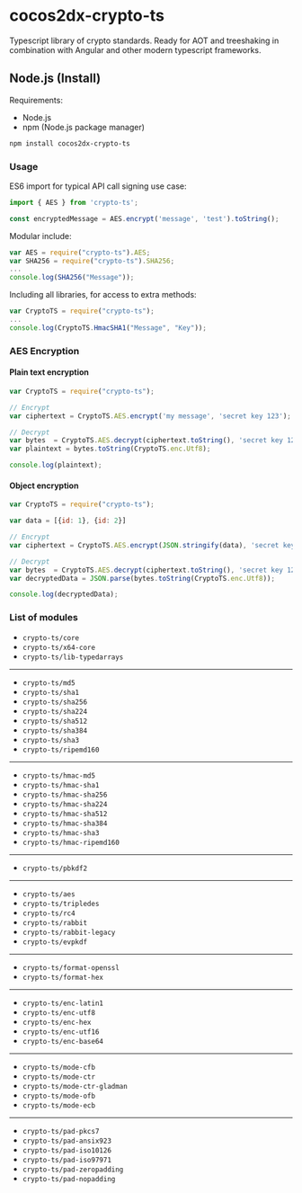 # cocos2dx-crypto-ts

Typescript library of crypto standards. Ready for AOT and treeshaking in combination with Angular and other modern typescript frameworks.

## Node.js (Install)

Requirements:

- Node.js
- npm (Node.js package manager)

```bash
npm install cocos2dx-crypto-ts
```

### Usage

ES6 import for typical API call signing use case:

```javascript
import { AES } from 'crypto-ts';

const encryptedMessage = AES.encrypt('message', 'test').toString();
```

Modular include:

```javascript
var AES = require("crypto-ts").AES;
var SHA256 = require("crypto-ts").SHA256;
...
console.log(SHA256("Message"));
```

Including all libraries, for access to extra methods:

```javascript
var CryptoTS = require("crypto-ts");
...
console.log(CryptoTS.HmacSHA1("Message", "Key"));
```

### AES Encryption

#### Plain text encryption

```javascript
var CryptoTS = require("crypto-ts");

// Encrypt
var ciphertext = CryptoTS.AES.encrypt('my message', 'secret key 123');

// Decrypt
var bytes  = CryptoTS.AES.decrypt(ciphertext.toString(), 'secret key 123');
var plaintext = bytes.toString(CryptoTS.enc.Utf8);

console.log(plaintext);
```

#### Object encryption

```javascript
var CryptoTS = require("crypto-ts");

var data = [{id: 1}, {id: 2}]

// Encrypt
var ciphertext = CryptoTS.AES.encrypt(JSON.stringify(data), 'secret key 123');

// Decrypt
var bytes  = CryptoTS.AES.decrypt(ciphertext.toString(), 'secret key 123');
var decryptedData = JSON.parse(bytes.toString(CryptoTS.enc.Utf8));

console.log(decryptedData);
```

### List of modules


- ```crypto-ts/core```
- ```crypto-ts/x64-core```
- ```crypto-ts/lib-typedarrays```

---

- ```crypto-ts/md5```
- ```crypto-ts/sha1```
- ```crypto-ts/sha256```
- ```crypto-ts/sha224```
- ```crypto-ts/sha512```
- ```crypto-ts/sha384```
- ```crypto-ts/sha3```
- ```crypto-ts/ripemd160```

---

- ```crypto-ts/hmac-md5```
- ```crypto-ts/hmac-sha1```
- ```crypto-ts/hmac-sha256```
- ```crypto-ts/hmac-sha224```
- ```crypto-ts/hmac-sha512```
- ```crypto-ts/hmac-sha384```
- ```crypto-ts/hmac-sha3```
- ```crypto-ts/hmac-ripemd160```

---

- ```crypto-ts/pbkdf2```

---

- ```crypto-ts/aes```
- ```crypto-ts/tripledes```
- ```crypto-ts/rc4```
- ```crypto-ts/rabbit```
- ```crypto-ts/rabbit-legacy```
- ```crypto-ts/evpkdf```

---

- ```crypto-ts/format-openssl```
- ```crypto-ts/format-hex```

---

- ```crypto-ts/enc-latin1```
- ```crypto-ts/enc-utf8```
- ```crypto-ts/enc-hex```
- ```crypto-ts/enc-utf16```
- ```crypto-ts/enc-base64```

---

- ```crypto-ts/mode-cfb```
- ```crypto-ts/mode-ctr```
- ```crypto-ts/mode-ctr-gladman```
- ```crypto-ts/mode-ofb```
- ```crypto-ts/mode-ecb```

---

- ```crypto-ts/pad-pkcs7```
- ```crypto-ts/pad-ansix923```
- ```crypto-ts/pad-iso10126```
- ```crypto-ts/pad-iso97971```
- ```crypto-ts/pad-zeropadding```
- ```crypto-ts/pad-nopadding```
